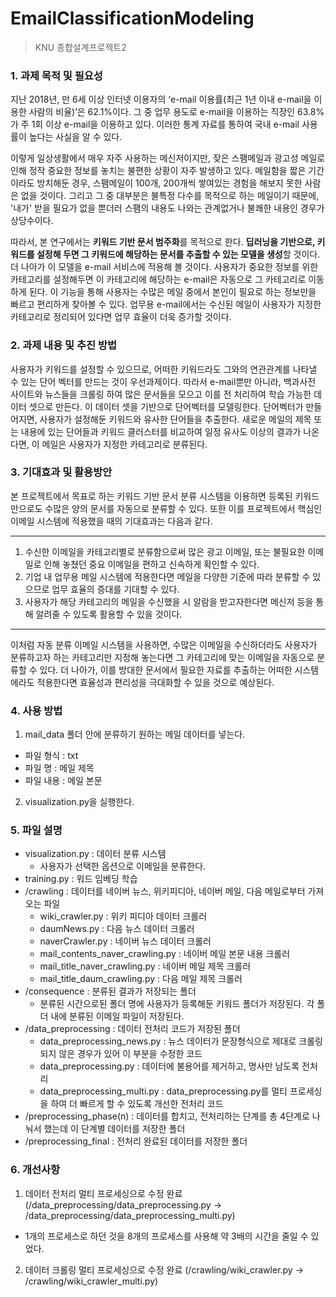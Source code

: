 # EmailClassificationModeling

> KNU 종합설계프로젝트2 

### 1. 과제 목적 및 필요성

 지난 2018년, 만 6세 이상 인터넷 이용자의 ‘e-mail 이용률(최근 1년 이내 e-mail을 이용한 사람의 비율)’은 62.1%이다. 그 중 업무 용도로 e-mail을 이용하는 직장인 63.8%가 주 1회 이상 e-mail을 이용하고 있다. 이러한 통계 자료를 통하여 국내 e-mail 사용률이 높다는 사실을 알 수 있다. 

 이렇게 일상생활에서 매우 자주 사용하는 메신저이지만, 잦은 스팸메일과 광고성 메일로 인해 정작 중요한 정보를 놓치는 불편한 상황이 자주 발생하고 있다. 메일함을 짧은 기간이라도 방치해둔 경우, 스팸메일이 100개, 200개씩 쌓여있는 경험을 해보지 못한 사람은 없을 것이다. 그리고 그 중 대부분은 불특정 다수를 목적으로 하는 메일이기 때문에, '내가' 받을 필요가 없을 뿐더러 스팸의 내용도 나와는 관계없거나 불쾌한 내용인 경우가 상당수이다.

 따라서, 본 연구에서는 **키워드 기반 문서 범주화**를 목적으로 한다. **딥러닝을 기반으로, 키워드를 설정해 두면 그 키워드에 해당하는 문서를 추출할 수 있는 모델을 생성**할 것이다. 더 나아가 이 모델을 e-mail 서비스에 적용해 볼 것이다. 사용자가 중요한 정보를 위한 카테고리를 설정해두면 이 카테고리에 해당하는 e-mail은 자동으로 그 카테고리로 이동하게 된다. 이 기능을 통해 사용자는 수많은 메일 중에서 본인이 필요로 하는 정보만을 빠르고 편리하게 찾아볼 수 있다. 업무용 e-mail에서는 수신된 메일이 사용자가 지정한 카테고리로 정리되어 있다면 업무 효율이 더욱 증가할 것이다.



### 2. 과제 내용 및 추진 방법


사용자가 키워드를 설정할 수 있으므로, 어떠한 키워드라도 그와의 연관관계를 나타낼 수 있는 단어 벡터를 만드는 것이 우선과제이다. 따라서 e-mail뿐만 아니라, 백과사전 사이트와 뉴스들을 크롤링 하여 많은 문서들을 모으고 이를 전 처리하여 학습 가능한 데이터 셋으로 만든다. 이 데이터 셋을 기반으로 단어벡터를 모델링한다. 단어벡터가 만들어지면, 사용자가 설정해둔 키워드와 유사한 단어들을 추출한다. 새로운 메일의 제목 또는 내용에 있는 단어들과 키워드 클러스터를 비교하여 일정 유사도 이상의 결과가 나온다면, 이 메일은 사용자가 지정한 카테고리로 분류된다.


### 3. 기대효과 및 활용방안

  본 프로젝트에서 목표로 하는 키워드 기반 문서 분류 시스템을 이용하면 등록된 키워드 만으로도 수많은 양의 문서를 자동으로 분류할 수 있다. 또한 이를 프로젝트에서 핵심인 이메일 시스템에 적용했을 때의 기대효과는 다음과 같다.

--------

1. 수신한 이메일을 카테고리별로 분류함으로써 많은 광고 이메일, 또는 불필요한 이메일로 인해 놓쳤던 중요 이메일을 편하고 신속하게 확인할 수 있다.
2. 기업 내 업무용 메일 시스템에 적용한다면 메일을 다양한 기준에 따라 분류할 수 있으므로 업무 효율의 증대를 기대할 수 있다.
3. 사용자가 해당 카테고리의 메일을 수신했을 시 알람을 받고자한다면 메신저 등을 통해 알려줄 수 있도록 활용할 수 있을 것이다.

------------

 이처럼 자동 분류 이메일 시스템을 사용하면, 수많은 이메일을 수신하더라도 사용자가 분류하고자 하는 카테고리만 지정해 놓는다면 그 카테고리에 맞는 이메일을 자동으로 분류할 수 있다. 
 더 나아가, 이를 방대한 문서에서 필요한 자료를 추출하는 어떠한 시스템에라도 적용한다면 효율성과 편리성을 극대화할 수 있을 것으로 예상된다.


 ### 4. 사용 방법
 
1. mail_data 폴더 안에 분류하기 원하는 메일 데이터를 넣는다.
  + 파일 형식 : txt
  + 파일 명 : 메일 제목
  + 파일 내용 : 메일 본문
2. visualization.py을 실행한다.

 
### 5. 파일 설명
+ visualization.py : 데이터 분류 시스템
  + 사용자가 선택한 옵션으로 이메일을 분류한다.
+ training.py : 워드 임베딩 학습
+ /crawling : 데이터를 네이버 뉴스, 위키피디아, 네이버 메일, 다음 메일로부터 가져오는 파일
  + wiki_crawler.py : 위키 피디아 데이터 크롤러
  + daumNews.py : 다음 뉴스 데이터 크롤러
  + naverCrawler.py : 네이버 뉴스 데이터 크롤러
  + mail_contents_naver_crawling.py : 네이버 메일 본문 내용 크롤러
  + mail_title_naver_crawling.py : 네이버 메일 제목 크롤러
  + mail_title_daum_crawling.py : 다음 메일 제목 크롤러
+ /consequence : 분류된 결과가 저장되는 폴더
  + 분류된 시간으로된 폴더 명에 사용자가 등록해둔 키워드 폴더가 저장된다. 각 폴더 내에 분류된 이메일 파일이 저장된다.
+ /data_preprocessing : 데이터 전처리 코드가 저장된 폴더
  + data_preprocessing_news.py : 뉴스 데이터가 문장형식으로 제대로 크롤링 되지 않은 경우가 있어 이 부분을 수정한 코드
  + data_preprocessing.py : 데이터에 불용어를 제거하고, 명사만 남도록 전처리
  + data_preprocessing_multi.py : data_preprocessing.py를 멀티 프로세싱을 하여 더 빠르게 할 수 있도록 개선한 전처리 코드
+ /preprocessing_phase(n) : 데이터를 합치고, 전처리하는 단계를 총 4단계로 나눠서 했는데 이 단계별 데이터를 저장한 폴더
+ /preprocessing_final : 전처리 완료된 데이터를 저장한 폴더


 ### 6. 개선사항

1. 데이터 전처리 멀티 프로세싱으로 수정 완료
  (/data_preprocessing/data_preprocessing.py -> /data_preprocessing/data_preprocessing_multi.py)
  + 1개의 프로세스로 하던 것을 8개의 프로세스를 사용해 약 3배의 시간을 줄일 수 있었다.
2. 데이터 크롤링 멀티 프로세싱으로 수정 완료
  (/crawling/wiki_crawler.py -> /crawling/wiki_crawler_multi.py)

 